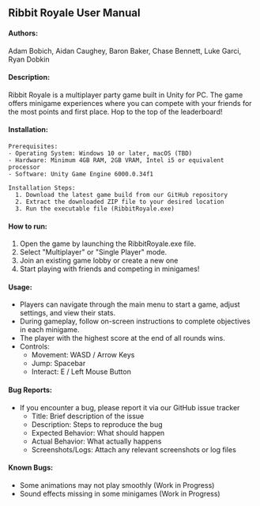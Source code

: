 ## Ribbit Royale User Manual
#### Authors:
Adam Bobich, Aidan Caughey, Baron Baker, Chase Bennett, Luke Garci, Ryan Dobkin
#### Description:
Ribbit Royale is a multiplayer party game built in Unity for PC. The game offers minigame experiences where you can compete with your friends for the most points and first place. Hop to the top of the leaderboard!
#### Installation:
    Prerequisites:
    - Operating System: Windows 10 or later, macOS (TBD)
    - Hardware: Minimum 4GB RAM, 2GB VRAM, Intel i5 or equivalent processor
    - Software: Unity Game Engine 6000.0.34f1
    
    Installation Steps:
      1. Download the latest game build from our GitHub repository
      2. Extract the downloaded ZIP file to your desired location
      3. Run the executable file (RibbitRoyale.exe)
#### How to run:
  1. Open the game by launching the RibbitRoyale.exe file.
  2. Select "Multiplayer" or "Single Player" mode.
  3. Join an existing game lobby or create a new one
  4. Start playing with friends and competing in minigames!
#### Usage:
  - Players can navigate through the main menu to start a game, adjust settings, and view their stats.
  - During gameplay, follow on-screen instructions to complete objectives in each minigame.
  - The player with the highest score at the end of all rounds wins.
  - Controls:
      - Movement: WASD / Arrow Keys
      - Jump: Spacebar
      - Interact: E / Left Mouse Button
#### Bug Reports:
  - If you encounter a bug, please report it via our GitHub issue tracker
    - Title: Brief description of the issue
    - Description: Steps to reproduce the bug
    - Expected Behavior: What should happen
    - Actual Behavior: What actually happens
    - Screenshots/Logs: Attach any relevant screenshots or log files
#### Known Bugs:
  - Some animations may not play smoothly (Work in Progress)
  - Sound effects missing in some minigames (Work in Progress)
